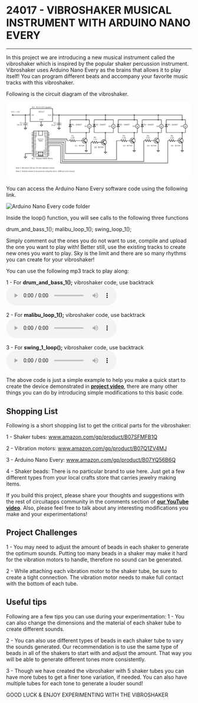 # 24017 - VIBROSHAKER MUSICAL INSTRUMENT WITH ARDUINO NANO EVERY
---

In this project we are introducing a new musical instrument called the vibroshaker which is inspired by the popular shaker percussion instrument. Vibroshaker uses Arduino Nano Every as the brains that allows it to play itself! You can program different beats and accompany your favorite music tracks with this vibroshaker. 

Following is the circuit diagram of the vibroshaker.

![vibroshaker circuit diagram](./vibroshaker_circuit.png)

You can access the Arduino Nano Every software code using the following link.

![Arduino Nano Every code folder](./arduino_nano_every_24017)

Inside the loop() function, you will see calls to the following three functions

  drum_and_bass_1();
  malibu_loop_1();
  swing_loop_1();

Simply comment out the ones you do not want to use, compile and upload the one you want to play with! Better still, use the existing tracks to create new ones you want to play. Sky is the limit and there are so many rhythms you can create for your vibroshaker!

You can use the following mp3 track to play along:

1 - For **drum_and_bass_1();** vibroshaker code, use backtrack ![drum_bass_mp3](./drum_bass_1.mp3)

2 - For **malibu_loop_1();** vibroshaker code, use backtrack ![malibu_loop_mp3](./malibu_loop_1.mp3)

3 - For **swing_1_loop();** vibroshaker code, use backtrack ![swing_loop_mp3](./swing_1_loop.mp3)

The above code is just a simple example to help you make a quick start to create the device demonstrated in **<u>[project video][1]</u>**, there are many other things you can do by introducing simple modifications to this basic code.

## Shopping List
Following is a short shopping list to get the critical parts for the vibroshaker:

1 - Shaker tubes: www.amazon.com/gp/product/B07SFMFB1Q

2 - Vibration motors: www.amazon.com/gp/product/B07Q1ZV4MJ

3 - Arduino Nano Every: www.amazon.com/gp/product/B07YQ56B6Q

4 - Shaker beads: There is no particular brand to use here. Just get a few different types from your local crafts store that carries jewelry making items.

If you build this project, please share your thoughts and suggestions with the rest of circuitapps community in the comments section of **<u>[our YouTube video][1]</u>**. Also, please feel free to talk about any interesting modifications you make and your experimentations!

## Project Challenges
1 - You may need to adjust the amount of beads in each shaker to generate the optimum sounds. Putting too many beads in a shaker may make it hard for the vibration motors to handle, therefore no sound can be generated.

2 - While attaching each vibration motor to the shaker tube, be sure to create a tight connection. The vibration motor needs to make full contact with the bottom of each tube.

## Useful tips
Following are a few tips you can use during your experimentation:
1 - You can also change the dimensions and the material of each shaker tube to create different sounds.

2 - You can also use different types of beads in each shaker tube to vary the sounds generated. Our recommendation is to use the same type of beads in all of the shakers to start with and adjust the amount. That way you will be able to generate different tones more consistently.

3 - Though we have created the vibroshaker with 5 shaker tubes you can have more tubes to get a finer tone variation, if needed. You can also have multiple tubes for each tone to generate a louder sound!



GOOD LUCK & ENJOY EXPERIMENTING WITH THE VIBROSHAKER


[1]: <PLACE YOUTUBE LINK TO GUIDE VIDEO HERE>
